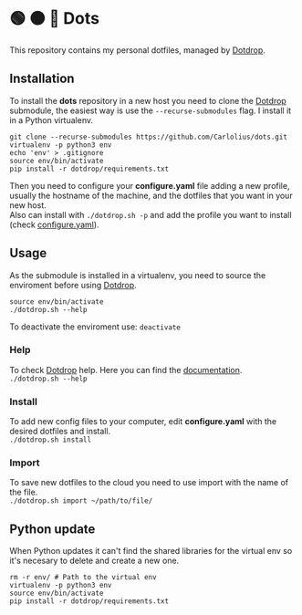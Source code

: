 # 🟢 🟠 🔴 Dots
This repository contains my personal dotfiles, managed by [Dotdrop][dotdrop].

## Installation
To install the **dots** repository in a new host you need to clone the [Dotdrop][dotdrop] submodule, the easiest way is use the `--recurse-submodules` flag. I install it in a Python virtualenv.
~~~
git clone --recurse-submodules https://github.com/Carlolius/dots.git
virtualenv -p python3 env
echo 'env' > .gitignore
source env/bin/activate
pip install -r dotdrop/requirements.txt
~~~
Then you need to configure your **configure.yaml** file adding a new profile, usually the hostname of the machine, and the dotfiles that you want in your new host.  
Also can install with `./dotdrop.sh -p` and add the profile you want to install (check [configure.yaml](https://github.com/Carlolius/dots/blob/master/config.yaml)).

## Usage
As the submodule is installed in a virtualenv, you need to source the enviroment before using [Dotdrop][dotdrop].
~~~
source env/bin/activate
./dotdrop.sh --help
~~~
To deactivate the enviroment use: `deactivate`
### Help
To check [Dotdrop][dotdrop] help. Here you can find the [documentation](https://dotdrop.readthedocs.io/en/latest/).  
`./dotdrop.sh --help`
### Install
To add new config files to your computer, edit **configure.yaml** with the desired dotfiles and install.  
`./dotdrop.sh install`

### Import
To save new dotfiles to the cloud you need to use import with the name of the file.  
`./dotdrop.sh import ~/path/to/file/`

## Python update
When Python updates it can't find the shared libraries for the virtual env so it's necesary to delete and create a new one.
~~~
rm -r env/ # Path to the virtual env
virtualenv -p python3 env
source env/bin/activate
pip install -r dotdrop/requirements.txt
~~~

[dotdrop]: https://github.com/deadc0de6/dotdrop

